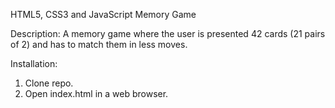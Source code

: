 HTML5,  CSS3 and JavaScript Memory Game

Description:
A memory game where the user is presented 42 cards (21 pairs of 2) and has to match them in less moves.

Installation:
1. Clone repo.
2. Open index.html in a web browser.
